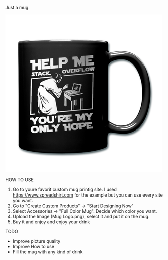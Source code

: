 Just a mug.

![Image of Yaktocat](https://raw.githubusercontent.com/HeatInYoureFace/HelpMeStackoverflowMug/master/Mug%20Result.png)

HOW TO USE

1. Go to youre favorit custom mug printig site. I used https://www.spreadshirt.com for the example but you can use every site you want.
2. Go to "Create Custom Products" -> "Start Designing Now"
3. Select Accessories -> "Full Color Mug". Decide which color you want.
4. Upload the Image (Mug Logo.png), select it and put it on the mug.
5. Buy it and enjoy and enjoy your drink


TODO

- Improve picture quality
- Improve How to use
- Fill the mug with any kind of drink
